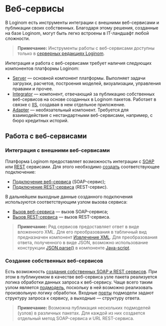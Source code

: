 # Веб-сервисы

В Loginom есть инструменты интеграции с внешними веб-сервисами и публикации своих собственных. Благодаря этому решения, созданные на базе Loginom, могут быть легко встроены в IT-ландшафт любой сложности.

> **Примечание:** Инструменты работы с веб-сервисами доступны только в [серверных редакциях Loginom](https://loginom.ru/platform/pricing#compare).

Интеграция и работа с веб-сервисами требует наличия следующих компонентов платформы Loginom:

* [Server](https://loginom.ru/platform/pricing#component-server) — основной компонент платформы. Выполняет задачи загрузки, расчетов, построения моделей, визуализации, управления правами и прочее.
* [Integrator](https://loginom.ru/platform/pricing#component-integrator) — компонент, отвечающий за публикацию собственных веб-сервисов на основе созданных в Loginom пакетов. Работает в связке с [IIS](https://ru.wikipedia.org/wiki/Internet_Information_Services), создавая в нем отдельное приложение.
* [Adapter](https://loginom.ru/platform/pricing#component-adapter) — необязательный компонент. Требуется для взаимодействия с нестандартными веб-сервисами, например, с бюро кредитных историй.

## Работа с веб-сервисами

### Интеграция с внешними веб-сервисами

Платформа Loginom предоставляет возможность интеграции с [SOAP](https://ru.wikipedia.org/wiki/SOAP) или [REST](https://ru.wikipedia.org/wiki/REST) сервисами.
Для этого необходимо [создать](../connections/README.md#nastroyka-podklyucheniya) соответствующее подключение:

- [Подключение веб-сервиса](../connections/list/web-service.md) (SOAP-сервис);
- [Подключение REST-сервиса](../connections/list/rest-service.md) (REST-сервис).

В дальнейшем выходные данные созданного подключения используются соответствующим узлом вызова сервиса:

- [Вызов веб-сервиса](../../processors/integration/calling-web-service.md) — вызов SOAP-сервиса;
- [Вызов REST-сервиса](../../processors/integration/calling-rest-service.md) — вызов REST-сервиса.

> **Примечание:** Ряд сервисов предоставляет ответ в виде вложенного XML. Для его преобразования в табличный вид предназначен компонент [Извлечение XML](../../processors/integration/extracting-xml.md). Для преобразования ответа, полученного в виде JSON, возможно использование конструкции [JSON.parse()](https://developer.mozilla.org/ru/docs/Web/JavaScript/Reference/Global_Objects/JSON/parse) в компоненте [Java-script](../../processors/transformation/java-script).

### Создание собственных веб-сервисов

Есть возможность [создания собственных SOAP и REST сервисов](../../integration/web-services/publishing-web-service.md). При этом в публикуемом в качестве веб-сервиса узле пакета реализуется логика обработки данных запроса к веб-сервису. Чаще всего таким узлом является [подмодель](../../processors/control/submodel.md), поскольку в ней возможно реализовать произвольную логику обработки. Входные [порты](../../scenario/ports/README.md) подмодели задают структуру запроса к сервису, а выходные — структуру ответа.

> **Примечание:** Возможна публикация нескольких подмоделей (узлов) в различных пакетах. Для каждой из них создается отдельный метод SOAP-сервиса и URL REST-сервиса.

